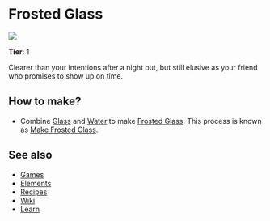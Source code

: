 # Frosted Glass

![](/wiki/images/item.frostedglass.png)

**Tier**: 1

Clearer than your intentions after a night out, but still elusive as your friend who promises to show up on time.

## How to make?

* Combine [Glass](/wiki/elements/glass) and [Water](/wiki/elements/water) to make [Frosted Glass](/wiki/elements/frosted-glass). This process is known as [Make Frosted Glass](/wiki/recipes/make-frosted-glass).

## See also

* [Games](/wiki/games)
* [Elements](/wiki/elements)
* [Recipes](/wiki/recipes)
* [Wiki](/wiki/index)
* [Learn](/learn/index)